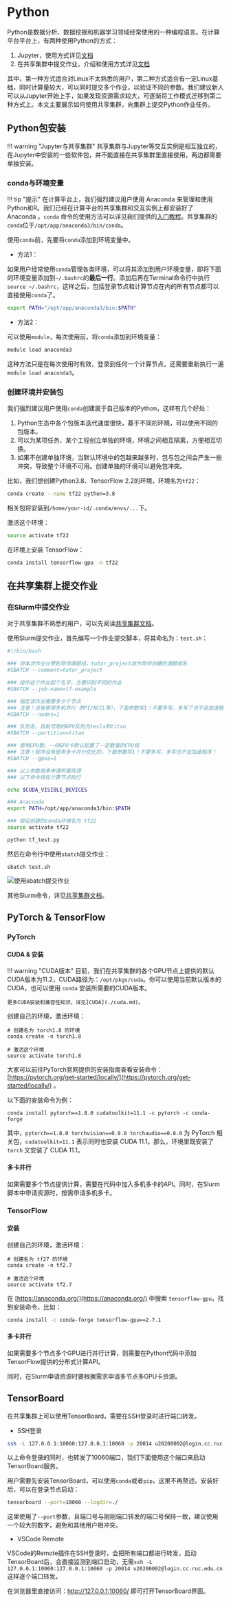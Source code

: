 # Python

Python是数据分析、数据挖掘和机器学习领域经常使用的一种编程语言。在计算平台平台上，有两种使用Python的方式：

1. Jupyter，使用方式详见[文档](Jupyterlab.md)
2. 在共享集群中提交作业，介绍和使用方式详见[文档](GPU-Cluster.md)

其中，第一种方式适合对Linux不太熟悉的用户，第二种方式适合有一定Linux基础，同时计算量较大，可以同时提交多个作业，以验证不同的参数。我们建议新人可以从Jupyter开始上手，如果发现资源需求较大，可逐渐将工作模式迁移到第二种方式上。本文主要展示如何使用共享集群，向集群上提交Python作业任务。

## Python包安装

!!! warning "Jupyter与共享集群"
    共享集群与Jupyter等交互实例是相互独立的，在Jupyter中安装的一些软件包，并不能直接在共享集群里直接使用，两边都需要单独安装。

### conda与环境变量

!!! tip "提示"
    在计算平台上，我们强烈建议用户使用 Anaconda 来管理和使用Python和R。我们已经在计算平台的共享集群和交互实例上都安装好了 Anaconda 。`conda` 命令的使用方法可以详见我们提供的[入门教程](conda.md)。共享集群的`conda`位于`/opt/app/anaconda3/bin/conda`。

使用`conda`前，先要将`conda`添加到环境变量中。

* 方法1：

如果用户经常使用`conda`管理各类环境，可以将其添加到用户环境变量，即将下面的环境变量添加到`~/.bashrc`的**最后一行**。添加后再在Terminal命令行中执行`source ~/.bashrc`，这样之后，包括登录节点和计算节点在内的所有节点都可以直接使用`conda`了。

```bash
export PATH="/opt/app/anaconda3/bin:$PATH"
```
* 方法2：
  

可以使用`module`，每次使用前，将`conda`添加到环境变量：

```bash
module load anaconda3
```

这种方法只是在每次使用时有效，登录到任何一个计算节点，还需要重新执行一遍`module load anaconda3`。

### 创建环境并安装包

我们强烈建议用户使用`conda`创建属于自己版本的Python，这样有几个好处：

1. Python生态中各个包版本迭代速度很快，基于不同的环境，可以使用不同的包版本。
2. 可以为某项任务、某个工程创立单独的环境，环境之间相互隔离，方便相互切换。
3. 如果不创建单独环境，当默认环境中的包越来越多时，包与包之间会产生一些冲突，导致整个环境不可用。创建单独的环境可以避免包冲突。

比如，我们想创建Python3.8、TensorFlow 2.2的环境，环境名为`tf22`：

```bash
conda create --name tf22 python=3.8
```

相关包将安装到`/home/your-id/.conda/envs/...`下。

激活这个环境：

```bash
source activate tf22
```

在环境上安装 TensorFlow：

```bash
conda install tensorflow-gpu -n tf22
```

## 在共享集群上提交作业

### 在Slurm中提交作业

对于共享集群不熟悉的用户，可以先阅读[共享集群文档](GPU-Cluster.md)。

使用Slurm提交作业，首先编写一个作业提交脚本，将其命名为：`test.sh`：

```bash
#!/bin/bash

### 将本次作业计费到导师课题组，tutor_project改为导师创建的课题组名
#SBATCH --comment=tutor_project

### 给你这个作业起个名字，方便识别不同的作业
#SBATCH --job-name=tf-example

### 指定该作业需要多少个节点
### 注意！没有使用多机并行（MPI/NCCL等），下面参数写1！不要多写，多写了也不会加速程序！
#SBATCH --nodes=1

### 队列名，目前可用的GPU队列为tesla和titan
#SBATCH --partition=titan

### 使用GPU数，一块GPU卡默认配置了一定数量的CPU核
### 注意！程序没有使用多卡并行优化的，下面参数写1！不要多写，多写也不会加速程序！
#SBATCH --gpus=1

### 以上参数用来申请所需资源
### 以下命令将在计算节点执行

echo $CUDA_VISIBLE_DEVICES

### Anaconda
export PATH=/opt/app/anaconda3/bin:$PATH

### 假设创建的conda环境名为 tf22
source activate tf22

python tf_test.py
```

然后在命令行中使用`sbatch`提交作业：

```
sbatch test.sh
```

![使用sbatch提交作业](../images/sbatch.png)

其他Slurm命令，详见[共享集群文档](GPU-Cluster.md)。

## PyTorch & TensorFlow

### PyTorch

#### CUDA & 安装

!!! warning "CUDA版本"
    目前，我们在共享集群的各个GPU节点上提供的默认CUDA版本为11.2，CUDA路径为：`/opt/pkgs/cuda`。你可以使用当前默认版本的CUDA，也可以使用 `conda` 安装所需要的CUDA版本。

    更多CUDA安装和兼容性知识，详见[CUDA](./cuda.md)。

创建自己的环境，激活环境：

```
# 创建名为 torch1.8 的环境
conda create -n torch1.8

# 激活这个环境
source activate torch1.8
```

大家可以前往PyTorch官网提供的安装指南查看安装命令： [https://pytorch.org/get-started/locally/](https://pytorch.org/get-started/locally/) 。

以下面的安装命令为例：

```
conda install pytorch==1.8.0 cudatoolkit=11.1 -c pytorch -c conda-forge
```

其中，`pytorch==1.8.0 torchvision==0.9.0 torchaudio==0.8.0` 为 PyTorch 相关包，`cudatoolkit=11.1` 表示同时也安装 CUDA 11.1。那么，环境里既安装了 `torch` 又安装了 CUDA 11.1。

#### 多卡并行

如果需要多个节点提供计算，需要在代码中加入多机多卡的API。同时，在Slurm脚本中申请资源时，按需申请多机多卡。

### TensorFlow

#### 安装

创建自己的环境，激活环境：

```
# 创建名为 tf27 的环境
conda create -n tf2.7

# 激活这个环境
source activate tf2.7
```

在 [https://anaconda.org/](https://anaconda.org/) 中搜索 `tensorflow-gpu`，找到安装命令，比如：

```bash
conda install -c conda-forge tensorflow-gpu==2.7.1
```

#### 多卡并行

如果需要多个节点多个GPU进行并行计算，则需要在Python代码中添加TensorFlow提供的分布式计算API。

同时，在Slurm申请资源时要根据需求申请多节点多GPU卡资源。

## TensorBoard

在共享集群上可以使用TensorBoard，需要在SSH登录时进行端口转发。

* SSH登录

```bash
ssh -L 127.0.0.1:10060:127.0.0.1:10060 -p 20014 u20200002@login.cc.ruc.edu.cn
```

以上命令登录的同时，也转发了10060端口，我们下面使用这个端口来启动TensorBoard服务。

用户需要先安装TensorBoard，可以使用`conda`或者`pip`，这里不再赘述。安装好后，可以在登录节点启动：

```bash
tensorboard --port=10060 --logdir=./
```

这里使用了`--port`参数，且端口号与刚刚端口转发的端口号保持一致，建议使用一个较大的数字，避免和其他用户相冲突。

* VSCode Remote

VSCode的Remote插件在SSH登录时，会把所有端口都进行转发，启动TensorBoard后，会直接监测到端口启动，无需`ssh -L 127.0.0.1:10060:127.0.0.1:10060 -p 20014 u20200002@login.cc.ruc.edu.cn`这样逐个端口转发。

在浏览器里直接访问：http://127.0.0.1:10060/ 即可打开TensorBoard界面。